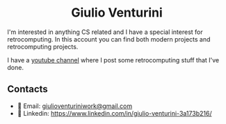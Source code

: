 <div align="center"><h1>Giulio Venturini</h1></div>

I'm interested in anything CS related and I have a special interest for retrocomputing.
In this account you can find both modern projects and retrocomputing projects.

I have a [youtube channel](https://www.youtube.com/channel/UCa5Pyv9BX-S22ac6Y3bxm3g) where I post some retrocomputing stuff that I've done.

## Contacts

- :email: Email: giulioventuriniwork@gmail.com
- :briefcase: Linkedin: https://www.linkedin.com/in/giulio-venturini-3a173b216/
